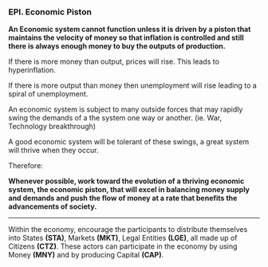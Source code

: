 
### EPI. Economic Piston

**An Economic system cannot function unless it is driven by a piston that maintains the velocity of money so that inflation is controlled and still there is always enough money to buy the outputs of production.**

If there is more money than output, prices will rise.  This leads to hyperinflation.

If there is more output than money then unemployment will rise leading to a spiral of unemployment.

An economic system is subject to many outside forces that may rapidly swing the demands of a the system one way or another. (ie. War, Technology breakthrough)

A good economic system will be tolerant of these swings, a great system will thrive when they occur.

Therefore:

**Whenever possible, work toward the evolution of a thriving economic system, the economic piston, that will excel in balancing money supply and demands and push the flow of money at a rate that benefits the advancements of society.**


----------

Within the economy, encourage the participants to distribute themselves into States **(STA)**, Markets **(MKT)**, Legal Entities **(LGE)**, all made up of Citizens **(CTZ)**. These actors can participate in the economy by using Money **(MNY)** and by producing Capital **(CAP)**.

<div style='display:none;' markdown="1">
\newpage


